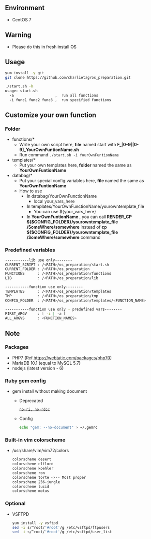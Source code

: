 ## Environment
  * CentOS 7

## Warning
  * Please do this in fresh install OS

## Usage

  ```bash
  yum install -y git
  git clone https://github.com/charlietag/os_preparation.git
  ```

  ```bash
  ./start.sh -h
  usage: start.sh
    -a                   ,  run all functions
    -i func1 func2 func3 ,  run specified functions
  ```

## Customize your own function
### Folder
  * functions/*
    * Write your own script here, **file** named start with **F_[0-9][0-9]_YourOwnFuntionName.sh**
    * Run command `./start.sh -i YourOwnFuntionName`
  * templates/*
    * Put your own templates here, **folder** named the same as **YourOwnFuntionName**
  * databag/*
    * Put your special config variables here, **file** named the same as **YourOwnFuntionName**
    * How to use
      * In databag/YourOwnFunctionName
        * local your_vars_here
      * In templates/YourOwnFunctionName/yourowntemplate_file
        * You can use ${your_vars_here}
      * In **YourOwnFuntionName** , you can call **RENDER_CP ${$CONFIG_FOLDER}/yourowntemplate_file /SomeWhere/somewhere** instead of **cp ${$CONFIG_FOLDER}/yourowntemplate_file /SomeWhere/somewhere** command

### Predefined variables

```bash
-----------lib use only--------
CURRENT_SCRIPT : /<PATH>/os_preparation/start.sh
CURRENT_FOLDER : /<PATH>/os_preparation
FUNCTIONS      : /<PATH>/os_preparation/functions
LIB            : /<PATH>/os_preparation/lib

-----------function use only--------
TEMPLATES      : /<PATH>/os_preparation/templates
TMP            : /<PATH>/os_preparation/tmp
CONFIG_FOLDER  : /<PATH>/os_preparation/templates/<FUNCTION_NAME>

-----------function use only - predefined vars--------
FIRST_ARGV     : [ -i | -a ]
ALL_ARGVS      : <FUNCTION_NAMES>
```

## Note
### Packages
  * PHP7 (Ref.https://webtatic.com/packages/php70)
  * MariaDB 10.1 (equal to MySQL 5.7)
  * nodejs (latest version - 6)

### Ruby gem config
* gem install without making document
  * Deprecated

    ~~`no-ri, no-rdoc`~~

  * Config

    ```bash
    echo "gem: --no-document" > ~/.gemrc
    ```

### Built-in vim colorscheme
* /usr/share/vim/vim72/colors

  ```bash
  colorscheme desert
  colorscheme elflord
  colorscheme koehler
  colorscheme ron
  colorscheme torte <--- Most proper
  colorscheme 256-jungle
  colorscheme lucid
  colorscheme motus
  ```

### Optional
  * VSFTPD

    ```bash
    yum install -y vsftpd
    sed -i s/^root/'#root'/g /etc/vsftpd/ftpusers
    sed -i s/^root/'#root'/g /etc/vsftpd/user_list
    ```

